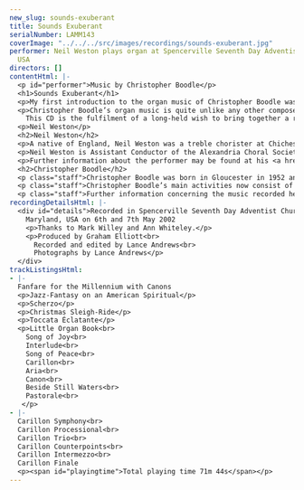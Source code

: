 ```yaml
---
new_slug: sounds-exuberant
title: Sounds Exuberant
serialNumber: LAMM143
coverImage: "../../../src/images/recordings/sounds-exuberant.jpg"
performer: Neil Weston plays organ at Spencerville Seventh Day Adventist Church, Maryland,
  USA
directors: []
contentHtml: |-
  <p id="performer">Music by Christopher Boodle</p>
  <h1>Sounds Exuberant</h1>
  <p>My first introduction to the organ music of Christopher Boodle was in 1998 while browsing the shelves of a music store in London. I came across a copy of Toccata Éclatante and was immediately struck by the vigour of its writing and the creativity of its musical ideas. I was also thrilled to see that it was so obviously written with the player in mind, and that it would work smoothly and effectively on most instruments. I bought the piece, learned it, and subsequently gave its first broadcast performance on BBC Radio 3 in December 1998. Shortly after the broadcast, the composer and I made contact and I was introduced to more of his music, and thus began a fruitful and creative relationship between composer and performer.</p>
  <p>Christopher Boodle’s organ music is quite unlike any other composer’s with which I am familiar. It runs the gamut of creative design: sometimes it is stark and earthy; at other times lyrical and tender. It is often uncompromising in its tonality, but it is never humdrum or predictable. It is typified by driving rhythm, with frequent repeated chords and ostinato figures. The music is often witty, and the allusions to the melodies or style of other composers never fails to give delight to both performer and audience. Christopher Boodle uses the organ as a powerful resource, and he paints a broad and vivid canvas contrasting unusual colours and unexpected sonorities with the immense joy and verve of some of the most exciting organ music I have been privileged to play.<br>
    This CD is the fulfilment of a long-held wish to bring together a representative collection of some of Christopher Boodle’s best work. The pieces on this recording span nearly twenty years of creative endeavour. They are extremely varied, and there is certainly something for everyone here: even for those who are not particularly engaged by contemporary organ works. This is one of the great gifts of this music. It is accessible, engaging, and exciting. I hope that the new audience gained through the release of this recording will find the music as rewarding as those audiences who have heard it so far.</p>
  <p>Neil Weston</p>
  <h2>Neil Weston</h2>
  <p>A native of England, Neil Weston was a treble chorister at Chichester Cathedral and an entrance scholar in music at Harrow School. He went on to study at the Universities of Oxford and London, and at the Royal Academy of Music. He also holds the Associateship Diploma of the Royal College of Music, and is a Fellow of the Royal College of Organists. For four years he was Assistant Master of the Music at Chelmsford Cathedral, before moving to the United States. He has held positions at two Episcopal churches in the Washington, DC area, and is currently the Director of Liturgical Music at St. Ambrose Catholic Church in Annandale, Virginia. He is active as a conductor and performer and has appeared as a soloist, continuo player, and conductor in the Kennedy Center, the National Cathedral, and other major venues in the city. He was awarded second prize in the final of the AGO National Competition in Organ Improvisation in July 2002.</p>
  <p>Neil Weston is Assistant Conductor of the Alexandria Choral Society; Keyboard Artist of the Washington Pro Musica Chamber Orchestra; and organ teacher at Northern Virginia Community College.</p>
  <p>Further information about the performer may be found at his <a href="https://web.archive.org/web/20120720022542/http://www.neilweston.com/">website</a>.</p>
  <h2>Christopher Boodle</h2>
  <p class="staff">Christopher Boodle was born in Gloucester in 1952 and received his musical education at New College, Oxford, and the Royal College of Music in London. During his student years he gained the A.R.C.M. and F.R.C.O. diplomas, in addition to receiving first prize in the Incorporated Association of Organists Competition in 1974. For six years he lived in Belfast, Northern Ireland, combining the post of Assistant Cathedral Organist with teaching, and conducting a choral society. In 1983 he moved back to England where he is active on a self-employed basis.</p>
  <p class="staff">Christopher Boodle’s main activities now consist of solo organ-playing and composing. With regard to the former, performing venues have included festivals at Ross-on-Wye, Guiting Power, and the Three Choirs Festival; engagements abroad have included the Uster Festival in Switzerland. Compositions include three symphonies, much organ music, a Passiontide oratorio, a dramatic Cantata “Death of a Martyr” plus many chamber and church works. Christopher Boodle is now an Associate member of the Performing Rights Society, and Chairman of the Stroud Festival.</p>
  <p class="staff">Further information concerning the music recorded here may be obtained direct from the composer by <a href="https://web.archive.org/web/20120720022542/mailto:neilweston@neilweston.com"> email</a>.</p>
recordingDetailsHtml: |-
  <div id="details">Recorded in Spencerville Seventh Day Adventist Church<br>
    Maryland, USA on 6th and 7th May 2002
    <p>Thanks to Mark Willey and Ann Whiteley.</p>
    <p>Produced by Graham Elliott<br>
      Recorded and edited by Lance Andrews<br>
      Photographs by Lance Andrews</p>
  </div>
trackListingsHtml:
- |-
  Fanfare for the Millennium with Canons
  <p>Jazz-Fantasy on an American Spiritual</p>
  <p>Scherzo</p>
  <p>Christmas Sleigh-Ride</p>
  <p>Toccata Éclatante</p>
  <p>Little Organ Book<br>
    Song of Joy<br>
    Interlude<br>
    Song of Peace<br>
    Carillon<br>
    Aria<br>
    Canon<br>
    Beside Still Waters<br>
    Pastorale<br>
   </p>
- |-
  Carillon Symphony<br>
  Carillon Processional<br>
  Carillon Trio<br>
  Carillon Counterpoints<br>
  Carillon Intermezzo<br>
  Carillon Finale
  <p><span id="playingtime">Total playing time 71m 44s</span></p>
---
```


